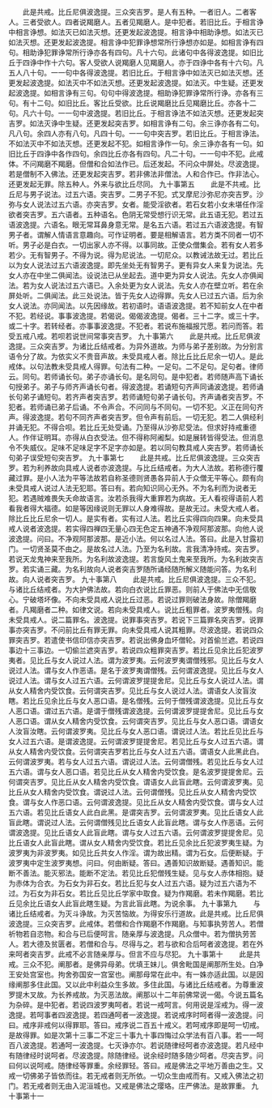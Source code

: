 <!-- { "loadSidebar": true } -->
　　此是共戒。比丘尼俱波逸提。三众突吉罗。是人有五种。一者旧人。二者客人。三者受欲人。四者说羯磨人。五者见羯磨人。是中犯者。若旧比丘。于相言诤中相言诤想。如法灭已如法灭想。还更发起波逸提。相言诤中相助诤想。如法灭已如法灭想。还更发起波逸提。相言诤中犯罪诤想常所行诤想亦如是。如相言诤有四句。相助诤犯罪诤常所行诤亦各有四句。凡十六句。此诸句中各得波逸提。如旧比丘于四诤中作十六句。客人受欲人说羯磨人见羯磨人。亦于四诤中各有十六句。凡五人八十句。一一句中各得波逸提。若旧比丘。于相言诤中如法灭已如法灭想。还更发起波逸提。如法灭中不如法灭想。还更发起波逸提。如法灭。中生疑。还更发起波逸提。如相言诤有三句。句句中得波逸提。相助诤犯罪诤常所行诤。亦各有三句。有十二句。如旧比丘。客比丘受欲。比丘说羯磨比丘见羯磨比丘。亦各十二句。凡六十句。一一句中波逸提。若旧比丘。于相言诤法不如法灭想。还更发起突吉罗。如法灭诤中生疑。还更发起突吉罗。如相言诤有二句。余三诤亦各有二句。凡八句。余四人亦有八句。凡四十句。一一句中突吉罗。若旧比丘。于相言诤法。不如法灭中不如法灭想。还更发起不犯。如相言诤作一句。余三诤亦各有一句。如旧比丘于四诤中各作四句。余四比丘亦各有四句。凡二十句。一一句中不犯。此戒体。不问羯磨不羯磨。但僧和合如法作已。后还发起。不问众中屏处。尽波逸提。若是僧制不入佛法。还更发起突吉罗。若非佛法非僧法。人和合作已。作非法心。还更发起无罪。除五种人。外来与欲比丘尽同。
九十事第五
　　此是不共戒。比丘尼与男子说法。过五六语。突吉罗。二男子不犯。式叉摩尼沙弥尼亦突吉罗。沙弥与女人说法过五六语。亦突吉罗。女者。能受淫欲者。若石女若小女未堪任作淫欲者突吉罗。五六语者。五种语名。色阴无常受想行识无常。此五语无犯。若过五语波逸提。六语名。眼无常耳鼻身意无常。是名五六语。若过五六语波逸提。有智男子者。谓解人情语言意趣向。可作证明者。要是相解语言。若方类不同者一切不听。男子必是白衣。一切出家人亦不得。以事同故。正使众僧集会。若有女人若多若少。无有智男子。不得为说。得为尼说法。一切尼众。以教诫法故无过。若比丘以为女人说法过五六语波逸提。即先坐处无有智男子。更有异女人来复为说法。先女人亦在中坐二俱闻法。设说法已从坐起去。道中更为异女人说法。先女人亦俱闻法。若为女人说法过五六语已。入余处更为女人说法。先女人亦在壁立听。若在余屏处听。二俱闻法。此三处说法。皆于先女人边得罪。先女人已过五六语。后为余女人说法。亦同闻法。以先因缘故。若初语时。语语波逸提。若不知前女人在中者不犯。若经说。事事波逸提。若偈说。偈偈波逸提。偈者。三十二字。或三十字。或二十字。若转经者。亦事事波逸提。不犯者。若说布施福报咒愿。若问而答。若受五戒八戒。若呗若说世间常事突吉罗。
九十事第六
　　此是共戒。比丘尼俱波逸提。三众突吉罗。为诸比丘结戒者。为异外道故。为师与弟子差别故。为分别言语令分了故。为依实义不贵音声故。未受具戒人者。除比丘比丘尼余一切人。是此戒体。以句法教未受具戒人得罪。句法有二种。一足句。二不足句。足句者。律师云。同句。若师诵长句。弟子亦诵长句。是名同句。是中犯者。若师随声高下诵长句授弟子。弟子与师齐声诵长句者。得波逸提。若诵短句齐声同诵波逸提。若师诵长句弟子诵短句。若齐声者突吉罗。若师诵短句弟子诵长句。齐声诵者突吉罗。不犯者。若师诵已弟子后诵。不令声合。不问同与不同句。一切不犯。义正在同句齐声。得波逸提。若句不同齐声者突吉罗。但令声有前后。一切无犯。若二人俱经利并诵无犯。不得合呗。若比丘无处受诵。乃至得从沙弥尼受法。但求好持戒重德人。作伴证明耳。亦得从白衣受法。但不得称阿阇梨。如是展转皆得受法。但消息令不失威仪。足味不足味足字不足字亦如是。若以同句教具戒人突吉罗。若师诵长句弟子误受短句突吉罗。
九十事第七
　　此是共戒。比丘尼俱波逸提。三众突吉罗。若为利养故向具戒人说者亦波逸提。与比丘结戒者。为大人法故。若称德行覆藏过罪。是小人法为平等法故若自称圣德则贤愚各异前人于众僧无平等心。颇有向未受具戒人说过人法无犯耶。答曰有。若向知识同心无外。不为名利而为说者无犯。若遇贼难畏失夭命故语言。汝若杀我得大重罪若为病故。无人看视得语前人若看我者得大福德。如是等因缘说则无罪以人身难得故。是故无过。未受大戒人者。除比丘比丘尼余一切人。是实有者。实有过人法。若比丘实得四向四果。向未受具戒人说者波逸提。若实得四禅四无量心四无色定五神通不净观阿那波那。向他人说波逸提。问曰。不净观阿那波那。是近小法。何以名过人法。答曰。此是入甘露初门。一切贤圣莫不由之。是故名过人法。乃至为名利故。言我清净持戒。突吉罗。若说天龙鬼神来至我所。为名利故波逸提。若言旋风土鬼来至我所。为名利故突吉罗。若实诵三藏。为名利故向人说者突吉罗随所诵经随所解义随能问答。为名利故。向人说者突吉罗。
九十事第八
　　此是共戒。比丘尼俱波逸提。三众不犯。与诸比丘结戒者。为大护佛法故。若向白衣说比丘罪恶。则前人于佛法中无信敬心。宁破塔坏像。不向未受具戒人说比丘过恶。若说过罪则破法身故。除僧羯磨者。凡羯磨者二种。如律文说。若向未受具戒人。说比丘粗罪者。波罗夷僧残。向未受具戒人。说二篇罪名。波逸提。说罪事突吉罗。若说下三篇罪名突吉罗。说罪事亦突吉罗。不问前比丘有罪无罪。向未受具戒人说其粗罪。尽波逸提。若说四众罪突吉罗。若遣使书信印信亦突吉罗。若说出佛身血坏僧轮。对首偷兰遮。若说四事边十三事边。一切偷兰遮突吉罗。若说四众粗罪突吉罗。若比丘见余比丘犯波罗夷者。见比丘与女人说过人法。谓为波罗夷。云何波罗夷谓僧残邪。见比丘与女人说过人法。谓与女人作恶语。是名于波罗夷谓僧残。云何谓波逸提。见比丘与女人说过人法。谓与女人过五六语。云何谓波罗提提舍尼。见比丘与女人说过人法。谓从女人精舍内受饮食。云何谓突吉罗。见比丘与女人说过人法。谓语女人汝盲汝瞎。若比丘见余比丘与女人恶口语。是名僧残。云何于僧残谓波逸提。见比丘与女人恶口语。谓过五六语。是谓于僧残谓波逸提。云何谓波罗提提舍尼。见比丘与女人恶口语。谓从女人精舍内受饮食。云何谓突吉罗。见比丘与女人恶口语。谓语女人汝盲汝瞎。云何谓波罗夷。见比丘与女人恶口语。谓说过人法。若比丘见比丘与女人过五六语。是谓波逸提。云何谓波罗提提舍尼。若见比丘与女人过五六语。谓从女人精舍内受饮食。云何谓突吉罗若比丘与女人过五六语。谓语女人此黑此白。云何谓波罗夷。若与女人过五六语。谓说过人法。云何谓僧残。若见比丘与女人过五六语。谓与女人恶口语。若见比丘从女人精舍内受饮食。是名波罗提提舍尼。云何谓突吉罗。见比丘从女人精舍内受饮食。谓语女人此盲此瞎。云何谓波罗夷。见比丘从女人精舍内受饮食。谓说过人法。云何谓僧残。见比丘从女人精舍内受饮食。谓与女人作恶口语。云何谓波逸提。见比丘从女人精舍内受饮食。谓与女人过五六语。若见比丘语女人此白此黑。是谓突吉罗。云何谓波罗夷。见比丘语女人此盲此瞎。谓说过人法。云何谓僧残见比丘语女人此盲此瞎。谓与女人作恶语。云何谓波逸提。见比丘语女人此盲此瞎。谓与女人过五六语。云何谓波罗提提舍尼。见比丘语女人此盲此瞎。谓从女人精舍内受饮食。若比丘见余比丘犯波罗夷生疑。为波罗夷为非波罗夷。如见比丘共女人作淫。谓为故出精。谓为石女。后便断疑。于波罗夷中定生波罗夷想。问曰。何由断疑。答曰。遇善知识故断疑。遇善知识。能断不善法。能灭邪法。能断不定法。若见比丘犯僧残生疑。见与女人赤体相抱。疑为赤体为合衣。为石女为非石女。若比丘犯与女人过五六语。疑为过五六语为不过。为石女为非石女。若比丘见比丘学家中取食。疑为作羯磨。若未作羯磨。若比丘见余比丘语女人此盲此瞎生疑。为言此盲此瞎。为说余事。
九十事第九
　　与诸比丘结戒者。为灭斗诤故。为灭苦恼故。为得安乐行道故。此是共戒。比丘尼俱波逸提。三众突吉罗。此戒体。若僧和合作羯磨不作羯磨。与知事执劳苦人。若僧祈物若自恣物。和合与已后便呵言。随亲厚与波逸提。凡众僧中。若为僧执劳苦人。若大德及贫匮者。若僧和合与。尽得与之。若与欲和合后呵者波逸提。若在外来呵者突吉罗。此戒不必言随亲厚与。但言不应与尽犯。
九十事第十
　　此是共戒。三众不犯。阐那者。是佛异母弟。优填王妹儿。俱舍毗国是阐那所生处。白净王安处宫室也。拘舍弥国安一宫室也。阐那母常在此中。有一姝亦适此国。以是因缘阐那多住此国。又以此中利益众生多故。多住此国。与诸比丘结戒者。为尊重波罗提木叉故。为长养戒故。为灭恶法故。阐那以十二年前佛常说一偈。今说五篇名为杂碎。是中犯者。若说四波罗夷呵者。若说一戒呵言。何用说是淫戒为。得一波逸提。若呵事者四波逸提。若四通呵者一波逸提。若说戒序时呵者得一波逸提。问曰。戒序非戒何以得罪耶。答曰。戒序说二百五十戒义。若呵戒序即是呵一切戒。是故得罪。如是次第十三事二不定三十事九十事四悔过众学法有百八事。若一一呵百八波逸提。若通呵一波逸提。七灭诤亦尔。若说随律经呵者亦波逸提。若凡经中有随律经时说呵者。尽波逸提。除随律经。说余经时随多随少呵者。尽突吉罗。问曰何以说呵戒。随律经等罪重。余经罪轻。答曰。戒是佛法之平地万善由之生。又戒一切佛弟子皆依而往。若无戒者则无所依。一切众生由戒而有。又戒入佛法之初门。若无戒者则无由入泥洹城也。又戒是佛法之璎珞。庄严佛法。是故罪重。
九十事第十一
